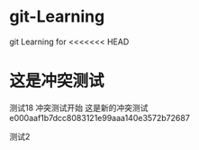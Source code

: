 # git-Learning
git Learning for
<<<<<<< HEAD

这是冲突测试
=======
测试18 冲突测试开始
这是新的冲突测试 e000aaf1b7dcc8083121e99aaa140e3572b72687

测试2
